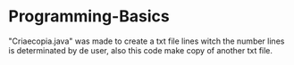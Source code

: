 # Programming-Basics

 "Criaecopia.java" was made to create a txt file lines witch the number lines is determinated by de user, also this code make copy of another txt file.
